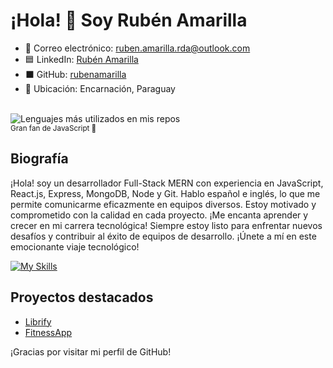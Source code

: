 # ¡Hola! 👋 Soy Rubén Amarilla

- 📧 Correo electrónico: ruben.amarilla.rda@outlook.com
- 🟦 LinkedIn: [Rubén Amarilla](https://www.linkedin.com/in/rubenamarilla/)
- ⬛ GitHub: [rubenamarilla](https://github.com/rubenamarilla)
- 📍 Ubicación: Encarnación, Paraguay

<div align="left">
   <br />
  <img width="" src="https://github-readme-stats.vercel.app/api/top-langs/?username=rubenamarilla&layout=compact&hide_title=1&card_width=300" alt="Lenguajes más utilizados en mis repos" />
  <br />
  <small>Gran fan de JavaScript 🤩</small>
  <br />
</div>

## Biografía

¡Hola! soy un desarrollador Full-Stack MERN con experiencia en JavaScript, React.js, Express, MongoDB, Node y Git. Hablo español e inglés, lo que me permite comunicarme eficazmente en equipos diversos. Estoy motivado y comprometido con la calidad en cada proyecto. ¡Me encanta aprender y crecer en mi carrera tecnológica! Siempre estoy listo para enfrentar nuevos desafíos y contribuir al éxito de equipos de desarrollo. ¡Únete a mí en este emocionante viaje tecnológico!

[![My Skills](https://skillicons.dev/icons?i=react,javascript,css,html,nodejs,webpack,babel,redux,materialui,md,mongodb,git,gitlab,postman&theme=dark&perline=7)](https://skillicons.dev)

## Proyectos destacados
- [Librify](https://github.com/rubenamarilla/librify)
- [FitnessApp](https://github.com/rubenamarilla/FitnessApp)

¡Gracias por visitar mi perfil de GitHub!
